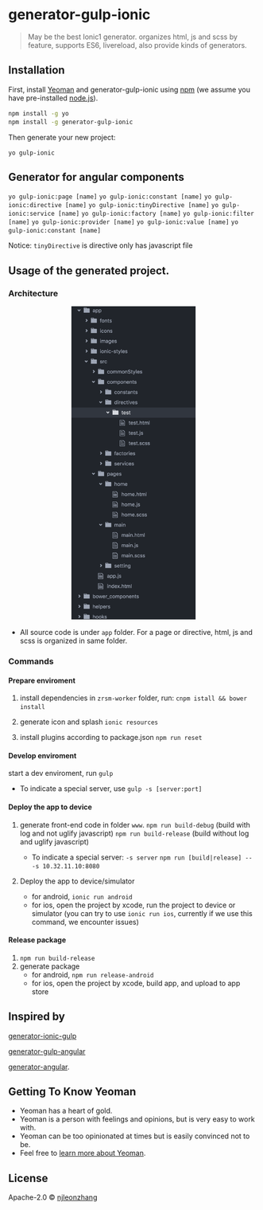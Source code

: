 # generator-gulp-ionic

> May be the best Ionic1 generator. organizes html, js and scss by feature, supports ES6, livereload, also provide kinds of generators.

## Installation
First, install [Yeoman](http://yeoman.io) and generator-gulp-ionic using  [npm](https://www.npmjs.com/) (we assume you have pre-installed [node.js](https://nodejs.org/)).

```bash
npm install -g yo
npm install -g generator-gulp-ionic
```

Then generate your new project:

```
yo gulp-ionic
```

## Generator for angular components
`yo gulp-ionic:page [name]`
`yo gulp-ionic:constant [name]`
`yo gulp-ionic:directive [name]`
`yo gulp-ionic:tinyDirective [name]`
`yo gulp-ionic:service [name]`
`yo gulp-ionic:factory [name]`
`yo gulp-ionic:filter [name]`
`yo gulp-ionic:provider [name]`
`yo gulp-ionic:value [name]`
`yo gulp-ionic:constant [name]`

Notice: `tinyDirective` is directive only has javascript file

## Usage of the generated project.

### Architecture

<div style="text-align: center">
<img src="/assets/architecture.png" width="250">
</div>

* All source code is under `app` folder.
For a page or directive, html, js and scss is organized in same folder.

### Commands

#### Prepare enviroment
1. install dependencies
in `zrsm-worker` folder, run: `cnpm istall && bower install`

2. generate icon and splash
`ionic resources`

3. install plugins according to package.json
`npm run reset`

#### Develop enviroment
start a dev enviroment, run `gulp`
* To indicate a special server, use `gulp -s [server:port]`

#### Deploy the app to device
1. generate front-end code in folder `www`.
  `npm run build-debug` (build with log and not uglify javascript)
  `npm run build-release` (build without log and uglify javascript)
    * To indicate a special server:  `-s server`
    `npm run [build|release] -- -s 10.32.11.10:8080`

2. Deploy the app to device/simulator
    * for android, `ionic run android`
    * for ios, open the project by xcode, run the project to device or simulator (you can try to use `ionic run ios`, currently if we use this command, we encounter issues)

#### Release package
1. `npm run build-release`
2. generate package
    * for android, `npm run release-android`
    * for ios, open the project by xcode, build app, and upload to app store

## Inspired by
 [generator-ionic-gulp](https://github.com/tmaximini/generator-ionic-gulp#readme)  

 [generator-gulp-angular](https://github.com/Swiip/generator-gulp-angular)

 [generator-angular](https://github.com/yeoman/generator-angular).

## Getting To Know Yeoman

 * Yeoman has a heart of gold.
 * Yeoman is a person with feelings and opinions, but is very easy to work with.
 * Yeoman can be too opinionated at times but is easily convinced not to be.
 * Feel free to [learn more about Yeoman](http://yeoman.io/).

## License

Apache-2.0 © [njleonzhang](https://github.com/njleonzhang)
